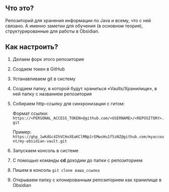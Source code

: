 ## Что это?
Репозиторий для хранения информации по Java и всему, что с ней связано. А именно заметки для обучения (в основном теория), структурированные для работы в Obsidian.

## Как настроить?
1. Делаем форк этого репозитория
2. Создаем токен в GitHub
3. Устанавливаем git в систему
4. Создаем папку, в которой будут храниться «Vaults/Хранилище», в ней папку с названием репозитория
5. Собираем http-ссылку для синхронизации с гитом:

	Формат ссылки:
	`https://<PERSONAL_ACCESS_TOKEN>@github.com/<USERNAME>/<REPOSITORY>.git`
	
	Пример:
	`https://ghp_1wKdGc4IhVCHxXEaKClMNp1rEMwsHu1f5zNZ@github.com/myaccount/my-obsidian-vault.git`
6. Запускаем консоль в системе
7. С помощью команды **cd** доходим до папки с репозиторием
8. Пишем в консоль `git clone ваша_ссылка`
9. Открываем папку с клонированным репозиторием как хранилище в Obsidian